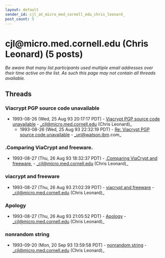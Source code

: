 ```yaml
---
layout: default
sender_id: cjl_at_micro_med_cornell_edu_chris_leonard_
post_count: 5
---
```


# cjl<span>@</span>micro.med.cornell.edu (Chris Leonard) (5 posts)

_Be aware that many list participants used multiple email addresses over their time active on the list. As such this page may not contain all threads available._

## Threads

### Viacrypt PGP source code unavailable
+ 1993-08-26 (Wed, 25 Aug 93 20:17:17 PDT) - [Viacrypt PGP source code unavailable](/archive/1993/08/afccb5e54aa7a68dbd10d3148e4eec66eb577bc89a2022a381476e36f0cdfa53) - _cjl@micro.med.cornell.edu (Chris Leonard)_
  + 1993-08-26 (Wed, 25 Aug 93 22:32:19 PDT) - [Re: Viacrypt PGP source code unavailable](/archive/1993/08/09b483c3fd822ebfa1e6922d1402f0336b59fd574870acf35018ae993d174270) - _uri@watson.ibm.com_

### .Comparing ViaCrypt and freeware.
+ 1993-08-27 (Thu, 26 Aug 93 18:32:37 PDT) - [.Comparing ViaCrypt and freeware.](/archive/1993/08/df0c492dc2b1ff39aea33fca6a5dd64c8421db6838745b288806f0778c0fa272) - _cjl@micro.med.cornell.edu (Chris Leonard)_

### viacrypt and freeware
+ 1993-08-27 (Thu, 26 Aug 93 21:02:39 PDT) - [viacrypt and freeware](/archive/1993/08/751eae59451989516a13ea664d6c651b898694cbc01e7360dda5a71a50c47e47) - _cjl@micro.med.cornell.edu (Chris Leonard)_

### Apology
+ 1993-08-27 (Thu, 26 Aug 93 21:05:52 PDT) - [Apology](/archive/1993/08/0a6e69dfbab7956c4ff6dd95082d54b4fe063379fa0bae98b4e6fb469e9fed92) - _cjl@micro.med.cornell.edu (Chris Leonard)_

### nonrandom string
+ 1993-09-20 (Mon, 20 Sep 93 13:59:58 PDT) - [nonrandom string](/archive/1993/09/17c9d01ea5bb73474dc78e2c980e727ac9ddfd68a44ca4846727ea6c7a7e51f3) - _cjl@micro.med.cornell.edu (Chris Leonard)_

